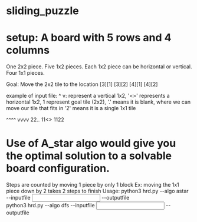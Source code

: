 # sliding_puzzle
# setup: A board with 5 rows and 4 columns 
One 2x2 piece.
Five 1x2 pieces. Each 1x2 piece can be horizontal or vertical.
Four 1x1 pieces.

Goal: Move the 2x2 tile to the location [3][1] [3][2] [4][1] [4][2]

example of input file:
^
v: represent a vertical 1x2, 
'<>' represents a horizontal 1x2, 1 represent goal tile (2x2), 
'.' means it is blank, where we can move our tile that fits in
'2' means it is a single 1x1 tile

^^^^
vvvv
22..
11<>
1122

# Use of A_star algo would give you the optimal solution to a solvable board configuration.
Steps are counted by moving 1 piece by only 1 block
Ex: moving the 1x1 piece down by 2 takes 2 steps to finish
Usage:
    python3 hrd.py --algo astar --inputfile <input file> --outputfile <output file>    
    python3 hrd.py --algo dfs --inputfile <input file> --outputfile <output file>

